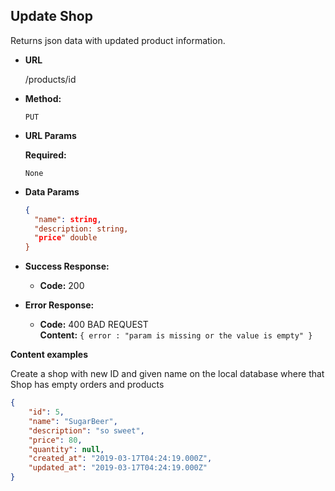 **Update Shop**
----
  Returns json data with updated product information.

* **URL**

  /products/id

* **Method:**

  `PUT`
  
*  **URL Params**

   **Required:**
 
   `None`

* **Data Params**

  ```json
  {
    "name": string,
    "description: string,
    "price" double
  }
  ```

* **Success Response:**

  * **Code:** 200 <br />
 
* **Error Response:**

  * **Code:** 400 BAD REQUEST <br />
    **Content:** `{ error : "param is missing or the value is empty" }`

**Content examples**

Create a shop with new ID and given name on the local database where that Shop has empty orders and products

```json
{
    "id": 5,
    "name": "SugarBeer",
    "description": "so sweet",
    "price": 80,
    "quantity": null,
    "created_at": "2019-03-17T04:24:19.000Z",
    "updated_at": "2019-03-17T04:24:19.000Z"
}
```
